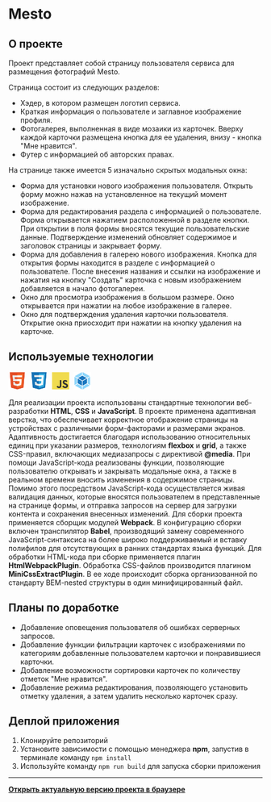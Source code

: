 # Mesto

## О проекте

Проект представляет собой страницу пользователя сервиса для размещения фотографий Mesto. 

Страница состоит из следующих разделов:

* Хэдер, в котором размещен логотип сервиса.
* Краткая информация о пользователе и заглавное изображение профиля.
* Фотогалерея, выполненная в виде мозаики из карточек. Вверху каждой карточки размещена кнопка для ее удаления, внизу - кнопка "Мне нравится".
* Футер с информацией об авторских правах.

На странице также имеется 5 изначально скрытых модальных окна:

* Форма для установки нового изображения пользователя. Открыть форму можно нажав на установленное на текущий момент изображение. 
* Форма для редактирования раздела с информацией о пользователе. Форма открывается нажатием расположенной в разделе кнопки. При открытии в поля формы вносятся текущие пользовательские данные. Подтверждение изменений обновляет содержимое и заголовок страницы и закрывает форму.
* Форма для добавления в галерею нового изображения. Кнопка для открытия формы находится в разделе с информацией о пользователе. После внесения названия и ссылки на изображение и нажатия на кнопку "Создать" карточка с новым изображением добавляется в начало фотогалереи.
* Окно для просмотра изображения в большом размере. Окно открывается при нажатии на любое изображение в галерее.
* Окно для подтверждения удаления карточки пользователя. Открытие окна приосходит при нажатии на кнопку удаления на карточке.

## Используемые технологии

<div>
  <img src="https://github.com/devicons/devicon/blob/master/icons/html5/html5-original.svg" title="HTML5" alt="HTML5" width="35" height="35"/>&nbsp;
  <img src="https://github.com/devicons/devicon/blob/master/icons/css3/css3-original.svg" title="CSS3" alt="CSS3" width="35" height="35"/>&nbsp;
  <img src="https://github.com/devicons/devicon/blob/master/icons/javascript/javascript-original.svg" title="JavaScript" alt="JavaScript" width="35" height="35"/>&nbsp;
  <img src="https://github.com/devicons/devicon/blob/master/icons/webpack/webpack-original.svg" title="Webpack" alt="Webpack" width="35" height="35"/>&nbsp;
</div>

Для реализации проекта использованы стандартные технологии веб-разработки **HTML**, **CSS** и **JavaScript**. В проекте применена адаптивная верстка, что обеспечивает корректное отображение страницы на устройствах с различными форм-факторами и размерами экранов. Адаптивность достигается благодаря использованию относительных единиц при указании размеров, технологиям **flexbox** и **grid**, а также CSS-правил, включающих медиазапросы с директивой **@media**. При помощи JavaScript-кода реализованы функции, позволяющие пользователю открывать и закрывать модальные окна, а также в реальном времени вносить изменения в содержимое страницы. Помимо этого посредством JavaScript-кода осуществляется живая валидация данных, которые вносятся пользователем в представленные на странице формы, и отправка запросов на сервер для загрузки контента и сохранения внесенных изменений. Для сборки проекта применяется сборщик модулей **Webpack**. В конфигурацию сборки включен транспилятор **Babel**, производящий замену современного JavaScript-синтаксиса на более широко поддерживаемый и вставку полифилов для отсутствующих в ранних стандартах языка функций. Для обработки HTML-кода при сборке применяется плагин **HtmlWebpackPlugin**. Обработка CSS-файлов производится плагином **MiniCssExtractPlugin**. В ее ходе происходит сборка организованной по стандарту BEM-nested структуры в один минифицированный файл.

##  Планы по доработке

* Добавление оповещения пользователя об ошибках серверных запросов.
* Добавление функции фильтрации карточек с изображениями по категориям добавленные пользователем карточки и понравившиеся карточки.
* Добавление возможности сортировки карточек по количеству отметок "Мне нравится".
* Добавление режима редактирования, позволяющего установить отметку удаления, а затем удалить несколько карточек сразу.

## Деплой приложения

1. Клонируйте репозиторий
2. Установите зависимости с помощью менеджера **npm**, запустив в терминале команду `npm install`
3. Используйте команду `npm run build` для запуска сборки приложения
___

**[Открыть актуальную версию проекта в браузере](https://keepitdown.github.io/mesto-project-bootcamp/index.html)**